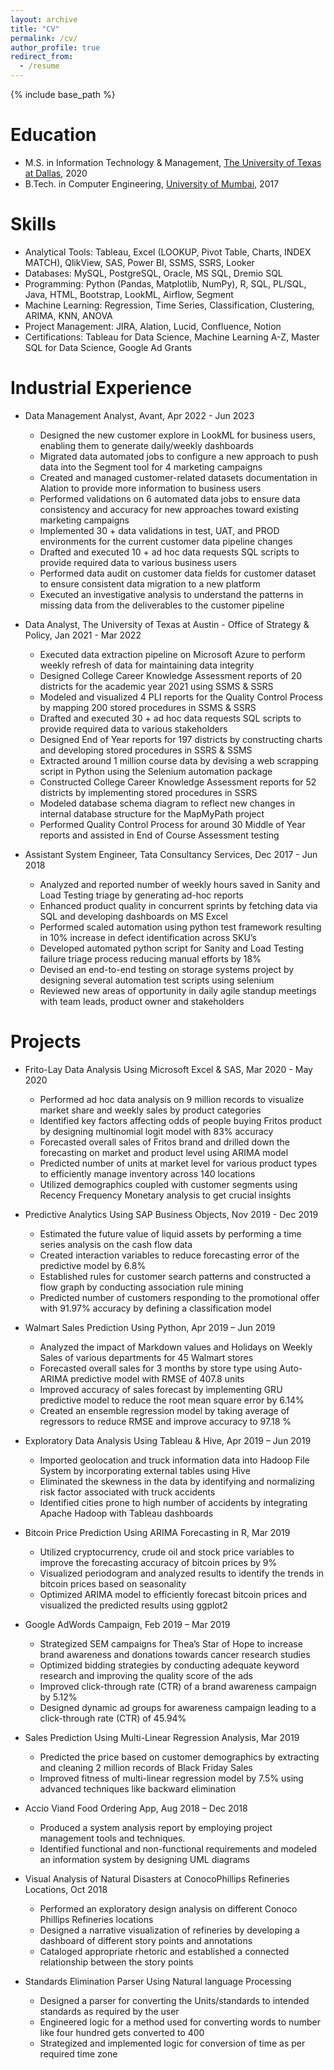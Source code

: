 ```yaml
---
layout: archive
title: "CV"
permalink: /cv/
author_profile: true
redirect_from:
  - /resume
---
```


{% include base_path %}

Education
======
* M.S. in Information Technology & Management, [The University of Texas at Dallas](https://www.utdallas.edu/), 2020 
* B.Tech. in Computer Engineering, [University of Mumbai](https://mu.ac.in/), 2017

Skills
======
* Analytical Tools: Tableau, Excel (LOOKUP, Pivot Table, Charts, INDEX MATCH), QlikView, SAS, Power BI, SSMS, SSRS, Looker 
* Databases: MySQL, PostgreSQL, Oracle, MS SQL, Dremio SQL 
* Programming: Python (Pandas, Matplotlib, NumPy), R, SQL, PL/SQL, Java, HTML, Bootstrap, LookML, Airflow, Segment 
* Machine Learning: Regression, Time Series, Classification, Clustering, ARIMA, KNN, ANOVA 
* Project Management: JIRA, Alation, Lucid, Confluence, Notion 
* Certifications: Tableau for Data Science, Machine Learning A-Z, Master SQL for Data Science, Google Ad Grants

Industrial Experience
======
* Data Management Analyst, Avant, Apr 2022 - Jun 2023
  * Designed the new customer explore in LookML for business users, enabling them to generate daily/weekly dashboards
  *	Migrated data automated jobs to configure a new approach to push data into the Segment tool for 4 marketing campaigns
  *	Created and managed customer-related datasets documentation in Alation to provide more information to business users
  *	Performed validations on 6 automated data jobs to ensure data consistency and accuracy for new approaches toward existing marketing campaigns
  *	Implemented 30 + data validations in test, UAT, and PROD environments for the current customer data pipeline changes
  *	Drafted and executed 10 + ad hoc data requests SQL scripts to provide required data to various business users
  *	Performed data audit on customer data fields for customer dataset to ensure consistent data migration to a new platform
  *	Executed an investigative analysis to understand the patterns in missing data from the deliverables to the customer pipeline
  
* Data Analyst, The University of Texas at Austin - Office of Strategy & Policy, Jan 2021 - Mar 2022
  *	Executed data extraction pipeline on Microsoft Azure to perform weekly refresh of data for maintaining data integrity
  *	Designed College Career Knowledge Assessment reports of 20 districts for the academic year 2021 using SSMS & SSRS
  *	Modeled and visualized 4 PLI reports for the Quality Control Process by mapping 200 stored procedures in SSMS & SSRS
  *	Drafted and executed 30 + ad hoc data requests SQL scripts to provide required data to various stakeholders
  *	Designed End of Year reports for 197 districts by constructing charts and developing stored procedures in SSRS & SSMS
  *	Extracted around 1 million course data by devising a web scrapping script in Python using the Selenium automation package
  *	Constructed College Career Knowledge Assessment reports for 52 districts by implementing stored procedures in SSRS
  *	Modeled database schema diagram to reflect new changes in internal database structure for the MapMyPath project
  *	Performed Quality Control Process for around 30 Middle of Year reports and assisted in End of Course Assessment testing

* Assistant System Engineer, Tata Consultancy Services, Dec 2017 - Jun 2018
  *	Analyzed and reported number of weekly hours saved in Sanity and Load Testing triage by generating ad-hoc reports
  *	Enhanced product quality in concurrent sprints by fetching data via SQL and developing dashboards on MS Excel
  *	Performed scaled automation using python test framework resulting in 10% increase in defect identification across SKU’s
  *	Developed automated python script for Sanity and Load Testing failure triage process reducing manual efforts by 18%
  *	Devised an end-to-end testing on storage systems project by designing several automation test scripts using selenium 
  *	Reviewed new areas of opportunity in daily agile standup meetings with team leads, product owner and stakeholders
 
Projects
======
* Frito-Lay Data Analysis Using Microsoft Excel & SAS, Mar 2020 - May 2020
  * Performed ad hoc data analysis on 9 million records to visualize market share and weekly sales by product categories
  * Identified key factors affecting odds of people buying Fritos product by designing multinomial logit model with 83% accuracy
  * Forecasted overall sales of Fritos brand and drilled down the forecasting on market and product level using ARIMA model
  * Predicted number of units at market level for various product types to efficiently manage inventory across 140 locations
  * Utilized demographics coupled with customer segments using Recency Frequency Monetary analysis to get crucial insights 
  
* Predictive Analytics Using SAP Business Objects, Nov 2019 - Dec 2019
  * Estimated the future value of liquid assets by performing a time series analysis on the cash flow data
  * Created interaction variables to reduce forecasting error of the predictive model by 6.8%
  * Established rules for customer search patterns and constructed a flow graph by conducting association rule mining
  * Predicted number of customers responding to the promotional offer with 91.97% accuracy by defining a classification model

* Walmart Sales Prediction Using Python, Apr 2019 – Jun 2019
  * Analyzed the impact of Markdown values and Holidays on Weekly Sales of various departments for 45 Walmart stores
  * Forecasted overall sales for 3 months by store type using Auto-ARIMA predictive model with RMSE of 407.8 units
  * Improved accuracy of sales forecast by implementing GRU predictive model to reduce the root mean square error by 6.14%
  * Created an ensemble regression model by taking average of regressors to reduce RMSE and improve accuracy to 97.18 % 

* Exploratory Data Analysis Using Tableau & Hive, Apr 2019 – Jun 2019
  * Imported geolocation and truck information data into Hadoop File System by incorporating external tables using Hive
  * Eliminated the skewness in the data by identifying and normalizing risk factor associated with truck accidents
  * Identified cities prone to high number of accidents by integrating Apache Hadoop with Tableau dashboards

* Bitcoin Price Prediction Using ARIMA Forecasting in R, Mar 2019
  * Utilized cryptocurrency, crude oil and stock price variables to improve the forecasting accuracy of bitcoin prices by 9%
  * Visualized periodogram and analyzed results to identify the trends in bitcoin prices based on seasonality 
  * Optimized ARIMA model to efficiently forecast bitcoin prices and visualized the predicted results using ggplot2

* Google AdWords Campaign, Feb 2019 – Mar 2019
  * Strategized SEM campaigns for Thea’s Star of Hope to increase brand awareness and donations towards cancer research studies
  * Optimized bidding strategies by conducting adequate keyword research and improving the quality score of the ads
  * Improved click-through rate (CTR) of a brand awareness campaign by 5.12%
  * Designed dynamic ad groups for awareness campaign leading to a click-through rate (CTR) of 45.94%

* Sales Prediction Using Multi-Linear Regression Analysis, Mar 2019
  * Predicted the price based on customer demographics by extracting and cleaning 2 million records of Black Friday Sales
  * Improved fitness of multi-linear regression model by 7.5% using advanced techniques like backward elimination

* Accio Viand Food Ordering App, Aug 2018 – Dec 2018
  * Produced a system analysis report by employing project management tools and techniques.
  * Identified functional and non-functional requirements and modeled an information system by designing UML diagrams

* Visual Analysis of Natural Disasters at ConocoPhillips Refineries Locations, Oct 2018
  * Performed an exploratory design analysis on different Conoco Phillips Refineries locations
  * Designed a narrative visualization of refineries by developing a dashboard of different story points and annotations
  * Cataloged appropriate rhetoric and established a connected relationship between the story points

* Standards Elimination Parser Using Natural language Processing
  * Designed a parser for converting the Units/standards to intended standards as required by the user
  * Engineered logic for a method used for converting words to number like four hundred gets converted to 400
  * Strategized and implemented logic for conversion of time as per required time zone

 
<!---
Publications
======
  <ul>{% for post in site.publications %}
    {% include archive-single-cv.html %}
  {% endfor %}</ul>
  
Talks
======
  <ul>{% for post in site.talks %}
    {% include archive-single-talk-cv.html %}
  {% endfor %}</ul>
  
Teaching
======
  <ul>{% for post in site.teaching %}
    {% include archive-single-cv.html %}
  {% endfor %}</ul>
  
Service and leadership
======
* Currently signed in to 43 different slack teams
-->
